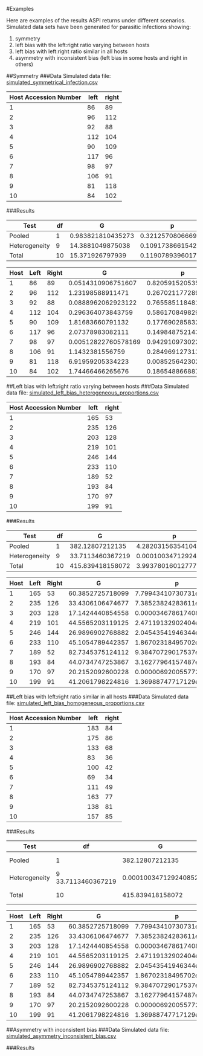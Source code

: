 #Examples

Here are examples of the results ASPI returns under different scenarios. Simulated data sets have been generated for parasitic infections showing: 

1. symmetry 
2. left bias with the left:right ratio varying between hosts
3. left bias with left:right ratio similar in all hosts
4. asymmetry with inconsistent bias (left bias in some hosts and right in others)

##Symmetry
###Data
Simulated data file: [simulated_symmetrical_infection.csv](https://github.com/WaylandM/aspi/blob/master/data/parasites/simulated_symmetrical_infection.csv)

|Host Accession Number 	|left 	|right|
|-----------------------|-------|-----|
|1 	|86 	|89|
|2 	|96 	|112|
|3 	|92 	|88|
|4 	|112 	|104|
|5 	|90 	|109|
|6 	|117 	|96|
|7 	|98 	|97|
|8 	|106 	|91|
|9 	|81 	|118|
|10 	|84 	|102|

###Results

|Test	 |df	 |G	 |p   |
|------|-----|---|----|
|Pooled	 |1	 |0.983821810435273	 |0.321257080666917|
|Heterogeneity	 |9	 |14.3881049875038	 |0.109173866154248|
|Total	 |10	 |15.371926797939	 |0.119078939601796|



|Host	|Left	|Right	|G	|p	|BH	|Holm|
|-----|-----|-------|---|---|---|----|
|1	|86	|89	|0.0514310906751607	|0.820591520535193	|0.911768356150215	|1|
|2	|96	|112	|1.23198588911471	|0.26702117728936	|0.474948545522566	|1|
|3	|92	|88	|0.0888962062923122	|0.765585118481768	|0.911768356150215	|1|
|4	|112	|104	|0.296364073843759	|0.586170849829146	|0.837386928327351	|1|
|5	|90	|109	|1.81683660791132	|0.17769028583282	|0.466372167217686	|1|
|6	|117	|96	|2.07378983082111	|0.149848752143328	|0.466372167217686	|1|
|7	|98	|97	|0.00512822760578169	|0.94291097302238	|0.94291097302238	|1|
|8	|106	|91	|1.1432381556759	|0.284969127313539	|0.474948545522566	|1|
|9	|81	|118	|6.91959205334223	|0.00852564230250276	|0.0852564230250276	|0.0852564230250276|
|10	|84	|102	|1.74466466265676	|0.186548866887074	|0.466372167217686	|1|



##Left bias with left:right ratio varying between hosts
###Data
Simulated data file: [simulated_left_bias_heterogeneous_proportions.csv](https://github.com/WaylandM/aspi/blob/master/data/parasites/simulated_left_bias_heterogeneous_proportions.csv)

|Host Accession Number 	|left 	|right|
|-----------------------|-------|-----|
|1 	|165 	|53|
|2 	|235 	|126|
|3 	|203 	|128|
|4 	|219 	|101|
|5 	|246 	|144|
|6 	|233 	|110|
|7 	|189 	|52|
|8 	|193 	|84|
|9 	|170 	|97|
|10 	|199 	|91|

###Results

|Test	 |df	 |G	 |p  |
|------|-----|---|---|
|Pooled	 |1	 |382.12807212135	 |4.28203156354104e-85|
|Heterogeneity	 |9	 |33.7113460367219	 |0.000100347129240852|
|Total	 |10	 |415.839418158072	 |3.99378016012777e-83|



|Host	|Left	|Right	|G	|p	|BH	|Holm|
|-----|-----|-------|---|---|---|----|
|1	|165	|53	|60.3852725718099	|7.79943410730731e-15	|3.89971705365366e-14	|7.01949069657658e-14|
|2	|235	|126	|33.4306106474677	|7.38523824283611e-9	|1.05503403469087e-8	|2.95409529713445e-8|
|3	|203	|128	|17.1424440854558	|0.0000346786174084717	|0.0000346786174084717	|0.0000346786174084717|
|4	|219	|101	|44.5565203119125	|2.47119132902404e-11	|6.1779783225601e-11	|1.72983393031683e-10|
|5	|246	|144	|26.9896902768882	|2.04543541946344e-7	|2.55679427432929e-7	|6.13630625839031e-7|
|6	|233	|110	|45.1054789442357	|1.86702318495702e-11	|6.1779783225601e-11	|1.49361854796561e-10|
|7	|189	|52	|82.7345375124112	|9.38470729017537e-20	|9.38470729017537e-19	|9.38470729017537e-19|
|8	|193	|84	|44.0734747253867	|3.16277964157487e-11	|6.32555928314974e-11	|1.89766778494492e-10|
|9	|170	|97	|20.2152092600228	|0.00000692005577265575	|0.00000768895085850639	|0.0000138401115453115|
|10	|199	|91	|41.2061798224816	|1.36988747717129e-10	|2.28314579528549e-10	|6.84943738585646e-10|



##Left bias with left:right ratio similar in all hosts
###Data
Simulated data file: [simulated_left_bias_homogeneous_proportions.csv](https://github.com/WaylandM/aspi/blob/master/data/parasites/simulated_left_bias_homogeneous_proportions.csv)

|Host Accession Number 	|left 	|right|
|-----------------------|-------|-----|
|1 	|183 	|84|
|2 	|175 	|86|
|3 	|133 	|68|
|4 	|83 	|36|
|5 	|100 	|42|
|6 	|69 	|34|
|7 	|111 	|49|
|8 	|163 	|77|
|9 	|138 	|81|
|10 	|157 	|85|

###Results

|Test	 |df	 |G	 |p  |
|------|-----|---|---|
|Pooled	 |1	 |382.12807212135	 |4.28203156354104e-85|
|Heterogeneity	 |9	 33.7113460367219	 |0.000100347129240852|
|Total	 |10	 |415.839418158072	 |3.99378016012777e-83|


|Host	|Left	|Right	|G	|p	|BH	|Holm|
|-----|-----|-------|---|---|---|----|
|1	|165	|53	|60.3852725718099	|7.79943410730731e-15	|3.89971705365366e-14	|7.01949069657658e-14|
|2	|235	|126	|33.4306106474677	|7.38523824283611e-9	|1.05503403469087e-8	|2.95409529713445e-8|
|3	|203	|128	|17.1424440854558	|0.0000346786174084717	|0.0000346786174084717	|0.0000346786174084717|
|4	|219	|101	|44.5565203119125	|2.47119132902404e-11	|6.1779783225601e-11	|1.72983393031683e-10|
|5	|246	|144	|26.9896902768882	|2.04543541946344e-7	|2.55679427432929e-7	|6.13630625839031e-7|
|6	|233	|110	|45.1054789442357	|1.86702318495702e-11	|6.1779783225601e-11	|1.49361854796561e-10|
|7	|189	|52	|82.7345375124112	|9.38470729017537e-20	|9.38470729017537e-19	|9.38470729017537e-19|
|8	|193	|84	|44.0734747253867	|3.16277964157487e-11	|6.32555928314974e-11	|1.89766778494492e-10|
|9	|170	|97	|20.2152092600228	|0.00000692005577265575	|0.00000768895085850639	|0.0000138401115453115|
|10	|199	|91	|41.2061798224816	|1.36988747717129e-10	|2.28314579528549e-10	|6.84943738585646e-10|


##Asymmetry with inconsistent bias
###Data
Simulated data file: [simulated_asymmetry_inconsistent_bias.csv](https://github.com/WaylandM/aspi/blob/master/data/parasites/simulated_asymmetry_inconsistent_bias.csv)

###Results

